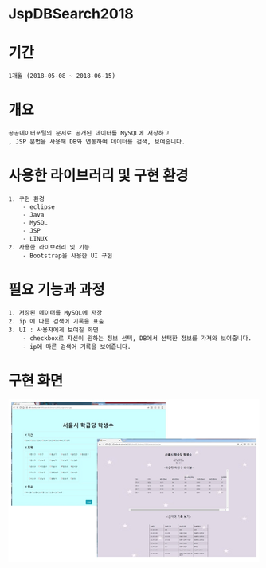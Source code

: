 # JspDBSearch2018

# 기간
    1개월 (2018-05-08 ~ 2018-06-15)
  
  
  
# 개요
    공공데이터포털의 문서로 공개된 데이터를 MySQL에 저장하고
    , JSP 문법을 사용해 DB와 연동하여 데이터를 검색, 보여줍니다.



# 사용한 라이브러리 및 구현 환경
    1. 구현 환경
        - eclipse
        - Java
        - MySQL
        - JSP
        - LINUX
    2. 사용한 라이브러리 및 기능
        - Bootstrap을 사용한 UI 구현
        
        
        
# 필요 기능과 과정
    1. 저장된 데이터를 MySQL에 저장
    2. ip 에 따른 검색어 기록을 표출
    3. UI : 사용자에게 보여질 화면
        - checkbox로 자신이 원하는 정보 선택, DB에서 선택한 정보를 가져와 보여줍니다.
        - ip에 따른 검색어 기록을 보여줍니다.
        
# 구현 화면
![jsp_db_search_preview](./image/jsp_db_search_preview.jpg)

